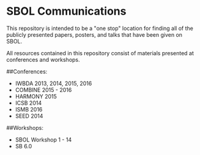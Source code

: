 SBOL Communications
==========

This repository is intended to be a "one stop" location for finding 
all of the publicly presented papers, posters, and talks that have 
been given on SBOL.

All resources contained in this repository consist of materials presented at conferences and workshops.

##Conferences:
- IWBDA 2013, 2014, 2015, 2016
- COMBINE 2015 - 2016
- HARMONY 2015
- ICSB 2014
- ISMB 2016
- SEED 2014

##Workshops:
- SBOL Workshop 1 - 14
- SB 6.0
